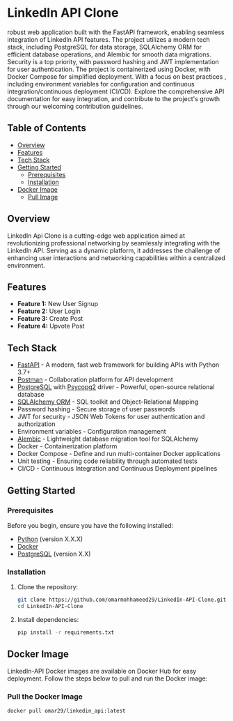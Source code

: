 # LinkedIn API Clone

 robust web application built with the FastAPI framework, enabling seamless integration of LinkedIn API features. The project utilizes a modern tech stack, including PostgreSQL for data storage, SQLAlchemy ORM for efficient database operations, and Alembic for smooth data migrations. 
 Security is a top priority, with password hashing and JWT implementation for user authentication. The project is containerized using 
 Docker, with Docker Compose for simplified deployment. With a focus on best practices
 , including environment variables for configuration and continuous integration/continuous deployment (CI/CD). Explore the comprehensive API documentation for 
 easy integration, and contribute to the project's growth through our welcoming contribution guidelines.
## Table of Contents

- [Overview](#overview)
- [Features](#features)
- [Tech Stack](#tech-stack)
- [Getting Started](#getting-started)
  - [Prerequisites](#prerequisites)
  - [Installation](#installation)
- [Docker Image](#docker-image)
  - [Pull Image](#pull-the-docker-image)


## Overview

LinkedIn Api Clone is a cutting-edge web application aimed at revolutionizing professional networking by seamlessly integrating with the LinkedIn API.
Serving as a dynamic platform, it addresses the challenge of enhancing user interactions and networking capabilities within a centralized environment.

## Features

- **Feature 1:** New User Signup
- **Feature 2:** User Login
- **Feature 3:** Create Post
- **Feature 4:** Upvote Post
  

## Tech Stack

- [FastAPI](https://fastapi.tiangolo.com/) - A modern, fast web framework for building APIs with Python 3.7+
- [Postman](https://www.postman.com/) - Collaboration platform for API development
- [PostgreSQL](https://www.postgresql.org/) with [Psycopg2](https://www.psycopg.org/) driver - Powerful, open-source relational database
- [SQLAlchemy ORM](https://www.sqlalchemy.org/) - SQL toolkit and Object-Relational Mapping
- Password hashing - Secure storage of user passwords
- JWT for security - JSON Web Tokens for user authentication and authorization
- Environment variables - Configuration management
- [Alembic](https://alembic.sqlalchemy.org/en/latest/) - Lightweight database migration tool for SQLAlchemy
- Docker - Containerization platform
- Docker Compose - Define and run multi-container Docker applications
- Unit testing - Ensuring code reliability through automated tests
- CI/CD - Continuous Integration and Continuous Deployment pipelines

## Getting Started

### Prerequisites

Before you begin, ensure you have the following installed:

- [Python](https://www.python.org/) (version X.X.X)
- [Docker](https://www.docker.com/)
- [PostgreSQL](https://www.postgresql.org/) (version X.X)

### Installation

1. Clone the repository:

    ```bash
    git clone https://github.com/omarmohhameed29/LinkedIn-API-Clone.git
    cd LinkedIn-API-Clone
    ```

2. Install dependencies:

    ```bash
    pip install -r requirements.txt
    ```
## Docker Image

LinkedIn-API Docker images are available on Docker Hub for easy deployment. Follow the steps below to pull and run the Docker image:


### Pull the Docker Image

```bash
docker pull omar29/linkedin_api:latest


